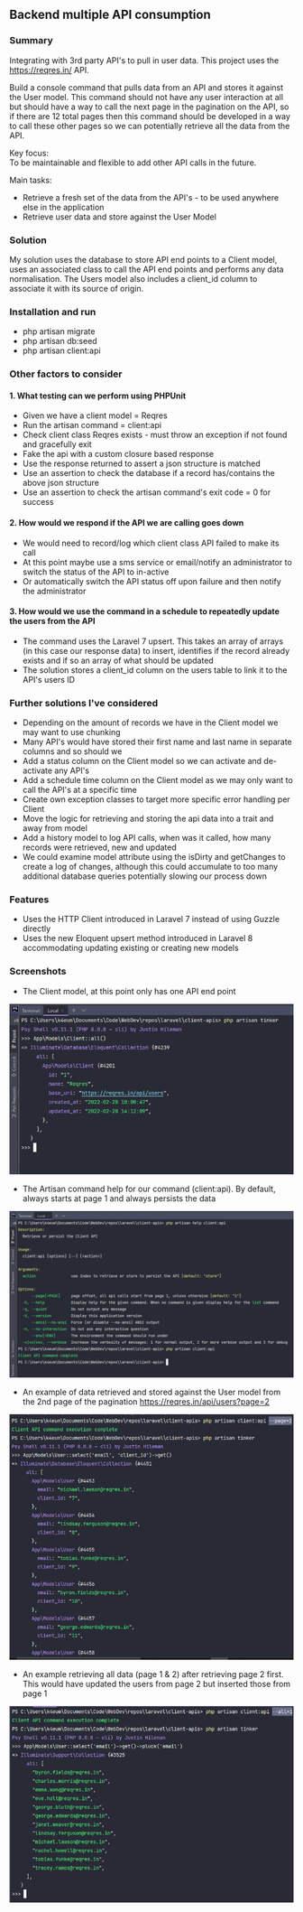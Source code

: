 ## Backend multiple API consumption

### Summary

Integrating with 3rd party API's to pull in user data. 
This project uses the https://reqres.in/ API.

Build a console command that pulls data from an API and stores it 
against the User model. This command should not have any user 
interaction at all but should have a way to call the next page in 
the pagination on the API, so if there are 12 total pages then this 
command should be developed in a way to call these other pages so we 
can potentially retrieve all the data from the API.

Key focus: <br>
To be maintainable and flexible to add other API calls in the future. 

Main tasks:
- Retrieve a fresh set of the data from the API's - to be used anywhere else in the application
- Retrieve user data and store against the User Model

### Solution

My solution uses the database to store API end points to a Client
model, uses an associated class to call the API end points and 
performs any data normalisation. The Users model also includes a client_id column to associate it with its source of origin.

### Installation and run
- php artisan migrate
- php artisan db:seed
- php artisan client:api

### Other factors to consider
#### 1. What testing can we perform using PHPUnit
- Given we have a client model = Reqres
- Run the artisan command = client:api
- Check client class Reqres exists - must throw an exception if not found and gracefully exit
- Fake the api with a custom closure based response
- Use the response returned to assert a json structure is matched
- Use an assertion to check the database if a record has/contains the above json structure
- Use an assertion to check the artisan command's exit code = 0 for success

#### 2. How would we respond if the API we are calling goes down
- We would need to record/log which client class API failed to make its call
- At this point maybe use a sms service or email/notify an administrator to switch the status of the API to in-active 
- Or automatically switch the API status off upon failure and then notify the administrator

#### 3. How would we use the command in a schedule to repeatedly update the users from the API
- The command uses the Laravel 7 upsert. This takes an array of arrays (in this case our response data) to insert, identifies if the record already exists and if so an array of what should be updated
- The solution stores a client_id column on the users table to link it to the API's users ID

### Further solutions I've considered
- Depending on the amount of records we have in the Client model we may want to use chunking
- Many API's would have stored their first name and last name in separate columns and so should we 
- Add a status column on the Client model so we can activate and de-activate any API's 
- Add a schedule time column on the Client model as we may only want to call the API's at a specific time
- Create own exception classes to target more specific error handling per Client
- Move the logic for retrieving and storing the api data into a trait and away from model 
- Add a history model to log API calls, when was it called, how many records were retrieved, new and updated
- We could examine model attribute using the isDirty and getChanges to create a log of changes, although this could accumulate to too many additional database queries potentially slowing our process down

### Features
- Uses the HTTP Client introduced in Laravel 7 instead of using Guzzle directly
- Uses the new Eloquent upsert method introduced in Laravel 8 accommodating updating existing or creating new models

### Screenshots

- The Client model, at this point only has one API end point

<img alt="" src="public/screenshots/Reqres.PNG">

- The Artisan command help for our command (client:api). By default, always starts at page 1 and always persists the data 

<img alt="" src="public/screenshots/command.PNG">

- An example of data retrieved and stored against the User model from the 2nd page of the pagination https://reqres.in/api/users?page=2

<img alt="" src="public/screenshots/page2.PNG">

- An example retrieving all data (page 1 & 2) after retrieving page 2 first. This would have updated the users from page 2 but inserted those from page 1

<img alt="" src="public/screenshots/all.PNG">
